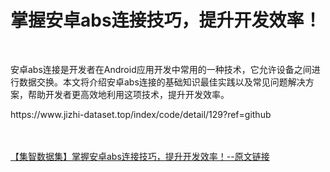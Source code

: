 <h1>掌握安卓abs连接技巧，提升开发效率！</h1><br /><p>安卓abs连接是开发者在Android应用开发中常用的一种技术，它允许设备之间进行数据交换。本文将介绍安卓abs连接的基础知识最佳实践以及常见问题解决方案，帮助开发者更高效地利用这项技术，提升开发效率。</p><p>https://www.jizhi-dataset.top/index/code/detail/129?ref=github</p><br /><br /><a href="https://www.jizhi-dataset.top/index/code/detail/129?ref=github" target="_blank">【集智数据集】掌握安卓abs连接技巧，提升开发效率！--原文链接</a>
